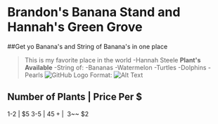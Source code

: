 # Brandon's Banana Stand and Hannah's Green Grove

##Get yo Banana's and String of Banana's in one place

>This is my favorite place in the world
>-Hannah Steele
**Plant's Available**
-String of:
  -Bananas
  -Watermelon
  -Turtles
  -Dolphins
  -Pearls
         ![GitHub Logo](/images/logo.png)
Format: ![Alt Text](url)
        
  Number of Plants | Price Per $
  ------------------------------
  1-2 | $5
  3-5 | $4
  5+ | ~~$3~~ $2
